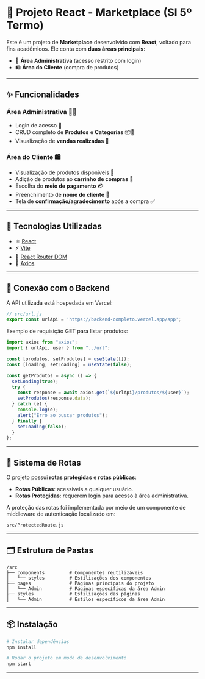 
# 🛒 Projeto React - Marketplace (SI 5º Termo)

Este é um projeto de **Marketplace** desenvolvido com **React**, voltado para fins acadêmicos. Ele conta com **duas áreas principais**:

- 🔐 **Área Administrativa** (acesso restrito com login)
- 🛍️ **Área do Cliente** (compra de produtos)

---

## ✨ Funcionalidades

### Área Administrativa 👨‍💼
- Login de acesso 🔐
- CRUD completo de **Produtos** e **Categorias** 📦📂
- Visualização de **vendas realizadas** 💸

### Área do Cliente 🛍️
- Visualização de produtos disponíveis 🧾
- Adição de produtos ao **carrinho de compras** 🛒
- Escolha do **meio de pagamento** 💳
- Preenchimento de **nome do cliente** 🙍
- Tela de **confirmação/agradecimento** após a compra ✅

---

## 🧪 Tecnologias Utilizadas

- ⚛️ [React](https://reactjs.org/)
- ⚡ [Vite](https://vitejs.dev/)
- 🔀 [React Router DOM](https://reactrouter.com/)
- 🔗 [Axios](https://axios-http.com/)

---

## 🔌 Conexão com o Backend

A API utilizada está hospedada em Vercel:

```js
// src/url.js
export const urlApi = 'https://backend-completo.vercel.app/app';
```

Exemplo de requisição GET para listar produtos:

```js
import axios from "axios";
import { urlApi, user } from "../url";

const [produtos, setProdutos] = useState([]);
const [loading, setLoading] = useState(false);

const getProdutos = async () => {
  setLoading(true);
  try {
    const response = await axios.get(`${urlApi}/produtos/${user}`);
    setProdutos(response.data);
  } catch (e) {
    console.log(e);
    alert("Erro ao buscar produtos");
  } finally {
    setLoading(false);
  }
};
```

---

## 🔐 Sistema de Rotas

O projeto possui **rotas protegidas** e **rotas públicas**:

- **Rotas Públicas**: acessíveis a qualquer usuário.
- **Rotas Protegidas**: requerem login para acesso à área administrativa.

A proteção das rotas foi implementada por meio de um componente de middleware de autenticação localizado em:

```
src/ProtectedRoute.js
```

---

## 🗂️ Estrutura de Pastas

```
/src
├── components         # Componentes reutilizáveis
│   └── styles         # Estilizações dos componentes
├── pages              # Páginas principais do projeto
│   └── Admin          # Páginas específicas da área Admin
├── styles             # Estilizações das páginas
│   └── Admin          # Estilos específicos da área Admin
```

---

## 📦 Instalação

```bash
# Instalar dependências
npm install

# Rodar o projeto em modo de desenvolvimento
npm start
```

---
